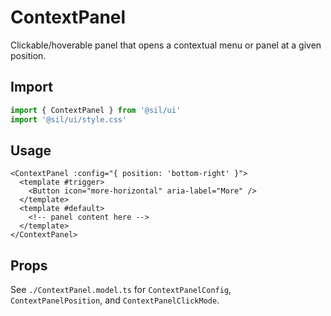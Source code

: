# ContextPanel

Clickable/hoverable panel that opens a contextual menu or panel at a given position.

## Import

```ts
import { ContextPanel } from '@sil/ui'
import '@sil/ui/style.css'
```

## Usage

```vue
<ContextPanel :config="{ position: 'bottom-right' }">
  <template #trigger>
    <Button icon="more-horizontal" aria-label="More" />
  </template>
  <template #default>
    <!-- panel content here -->
  </template>
</ContextPanel>
```

## Props

See `./ContextPanel.model.ts` for `ContextPanelConfig`, `ContextPanelPosition`, and `ContextPanelClickMode`.
